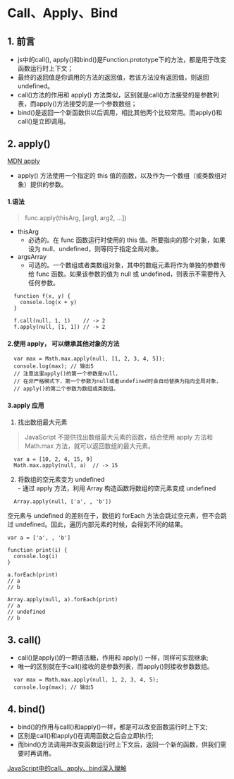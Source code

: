 # Call、Apply、Bind

## 1. 前言

  - js中的call(), apply()和bind()是Function.prototype下的方法，都是用于改变函数运行时上下文；  
  - 最终的返回值是你调用的方法的返回值，若该方法没有返回值，则返回undefined。
  - call()方法的作用和 apply() 方法类似，区别就是call()方法接受的是参数列表，而apply()方法接受的是一个参数数组；  
  - bind()是返回一个新函数供以后调用，相比其他两个比较常用。而apply()和call()是立即调用。

## 2. apply()
  [MDN apply](https://developer.mozilla.org/zh-CN/docs/Web/JavaScript/Reference/Global_Objects/Function/apply)  
  - apply() 方法使用一个指定的 this 值的函数，以及作为一个数组（或类数组对象）提供的参数。 

  #### 1.语法
  > func.apply(thisArg, [arg1, arg2, ...])  
  - thisArg 
    - 必选的。在 func 函数运行时使用的 this 值。所要指向的那个对象，如果设为 null、undefined，则等同于指定全局对象。
  - argsArray 
    - 可选的。一个数组或者类数组对象，其中的数组元素将作为单独的参数传给 func 函数。如果该参数的值为 null 或  undefined，则表示不需要传入任何参数。
  ```JS
    function f(x, y) {
      console.log(x + y)
    }

    f.call(null, 1, 1)    // -> 2
    f.apply(null, [1, 1]) // -> 2
  ```

  #### 2.使用 apply， 可以继承其他对象的方法   
  ```JS
    var max = Math.max.apply(null, [1, 2, 3, 4, 5]);
    console.log(max); // 输出5
    // 注意这里apply()的第一个参数是null，  
    // 在非严格模式下，第一个参数为null或者undefined时会自动替换为指向全局对象，  
    // apply()的第二个参数为数组或类数组。
  ```

  #### 3.apply 应用
  1. 找出数组最大元素  
  > JavaScript 不提供找出数组最大元素的函数，结合使用 apply 方法和 Math.max 方法，就可以返回数组的最大元素。  
  ```JS
    var a = [10, 2, 4, 15, 9]
    Math.max.apply(null, a)  // -> 15
  ```
  2. 将数组的空元素变为 undefined  
    - 通过 apply 方法，利用 Array 构造函数将数组的空元素变成 undefined  
  ```JS
    Array.apply(null, ['a', , 'b'])
  ```
  空元素与 undefined 的差别在于，数组的 forEach 方法会跳过空元素，但不会跳过 undefined。因此，遍历内部元素的时候，会得到不同的结果。  
  ```JS
  var a = ['a', , 'b']

  function print(i) {
    console.log(i)
  }

  a.forEach(print)
  // a
  // b

  Array.apply(null, a).forEach(print)
  // a
  // undefined
  // b
  ```

    

## 3. call()
  - call()是apply()的一颗语法糖，作用和 apply() 一样，同样可实现继承;  
  - 唯一的区别就在于call()接收的是参数列表，而apply()则接收参数数组。
  ```JS
    var max = Math.max.apply(null, 1, 2, 3, 4, 5);
    console.log(max); // 输出5
  ```

## 4. bind()
  - bind()的作用与call()和apply()一样，都是可以改变函数运行时上下文;  
  - 区别是call()和apply()在调用函数之后会立即执行;  
  - 而bind()方法调用并改变函数运行时上下文后，返回一个新的函数，供我们需要时再调用。



[JavaScript中的call、apply、bind深入理解](https://www.jianshu.com/p/00dc4ad9b83f)